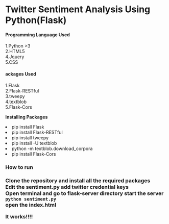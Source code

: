 <h1>Twitter Sentiment Analysis Using Python(Flask)</h1>

<h4>Programming Language Used</h4>
1.Python >3<br/>
2.HTML5<br/>
4.Jquery<br/>
5.CSS<br/>

<h4>ackages Used</h4>
1.Flask<br/>
2.Flask-RESTful<br/>
3.tweepy<br/>
4.textblob<br/>
5.Flask-Cors<br/>

**Installing Packages**

<li>pip install Flask</li>
<li>pip install Flask-RESTful</li>
<li>pip install tweepy</li>
<li>pip install -U textblob</li>
<li>python -m textblob.download_corpora</li>
<li>pip install Flask-Cors</li>


<h3>How to run <h3>

Clone the repository and install all the required packages<br/>
Edit the **sentiment.py** add twitter credential keys <br/>
Open terminal and go to flask-server directory start the server<br/>
<code>python sentiment.py</code><br/>
open the index.html 

It works!!!!
